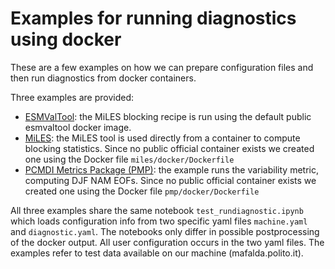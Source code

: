 # Examples for running diagnostics using docker

These are a few examples on how we can prepare configuration files and then run diagnostics from docker containers.

Three examples are provided:
   - [ESMValTool](https://github.com/ESMValGroup/ESMValTool): the MiLES blocking recipe is run using the default public esmvaltool docker image.
   - [MiLES](https://github.com/oloapinivad/MiLES): the MiLES tool is used directly from a container to compute blocking statistics. Since no public official container exists we created one using the Docker file `miles/docker/Dockerfile`
   - [PCMDI Metrics Package (PMP)](https://github.com/PCMDI/pcmdi_metrics): the example runs the variability metric, computing DJF NAM EOFs. Since no public official container exists we created one using the Docker file `pmp/docker/Dockerfile`

All three examples share the same notebook `test_rundiagnostic.ipynb` which loads configuration info from two specific yaml files `machine.yaml` and `diagnostic.yaml`. The notebooks only differ in possible postprocessing of the docker output. 
All user configuration occurs in the two yaml files. The examples refer to test data available on our machine (mafalda.polito.it).

